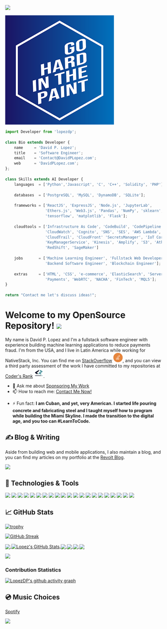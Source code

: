 <!--
**lopezdp/lopezdp** is a ✨ _special_ ✨ repository because its `README.md` (this file) appears on GitHub.

Here are some ideas to get you started:

- 🔭 I’m currently working on ...
- 🌱 I’m currently learning ...
- 👯 I’m looking to collaborate on ...
- 🤔 I’m looking for help with ...
- 💬 Ask me about ...
- 📫 How to reach me: ...
- 😄 Pronouns: ...
- ⚡ Fun fact: ...
-->

![](https://komarev.com/ghpvc/?username=lopezdp)

<a href="https://davidplopez.com/">
  <img align="center" src="https://github.com/lopezdp/lopezdp/blob/master/img/GoHardIcon.png" />
</a>

```js
import Developer from 'lopezdp';

class Bio extends Developer {
    name     = 'David P. Lopez';
    title    = 'Software Engineer';
    email    = 'Contact@DavidPLopez.com';
    web      = 'DavidPLopez.com';
};

class Skills extends AI Developer {
    languages  = ['Python','Javascript', 'C', 'C++', 'Solidity', 'PHP'];

    databases  = ['PostgreSQL', 'MySQL', 'DynamoDB', 'SQLite'];

    frameworks = ['ReactJS', 'ExpressJS', 'Node.js', 'JupyterLab',
                  'Ethers.js', 'Web3.js', 'Pandas', 'NumPy', 'sklearn',
                  'tensorflow', 'matplotlib', 'Flask'];

    cloudtools = ['Infrastructure As Code', 'CodeBuild', 'CodePipeline',
                  'CloudWatch', 'Cognito', 'SNS', 'SES', 'AWS Lambda',
                  'CloudTrail', 'CloudFront' 'SecretsManager', 'IoT Core',
                  'KeyManagerService', 'Kinesis', 'Amplify', 'S3', 'Athena',
                  'RedShift', 'SageMaker']

    jobs       = ['Machine Learning Engineer', 'Fullstack Web Developer',
                  'Backend Software Engineer', 'Blockchain Engineer'];

    extras     = ['HTML', 'CSS', 'e-commerce', 'ElasticSearch', 'Serverless Framework'
                  'Payments', 'WebRTC', 'NACHA', 'FinTech', 'MQL5'];
}

return "Contact me let's discuss ideas!";
```

# Welcome to my OpenSource Repository! <img src="https://raw.githubusercontent.com/MartinHeinz/MartinHeinz/master/wave.gif" width="30px">

My name is David P. Lopez and I'm a fullstack software engineer with experience building machine learning applications to reduce payments fraud. I'm from the USA, and I live in Latin America while working for NativeStack, Inc. You can find me on [StackOverflow][1] [![StackOverflow][1.2]][1], and you can view a third party assessment of the work I have committed to my repositories at [Coder's Rank][2] [![Coder's Rank][2.2]][2].

- 💬 Ask me about [Sponsoring My Work](https://github.com/sponsors/lopezdp)
- 📫 How to reach me: [Contact Me Now!](https://davidplopez.com/contact-me)
<!-- -   😄 Pronouns: **Biology 101 (Usually taken during your Freshman year)** -->
- ⚡ Fun fact: **I am Cuban, and yet, very American. I started life pouring concrete and fabricating steel and I taught myself how to program while building the Miami Skyline. I made the transition to the digital age, and you too can #LearnToCode.**

## &#x270d; Blog & Writing

Aside from building web and mobile applications, I also maintain a blog, and you can find my articles on my portfolio at the [Revolt Blog](https://davidplopez.com/software-revolt).

<!--as well as on [Medium](https://medium.com/) and [DEV.to](https://dev.to/).-->

<img
  src="https://cr-ss-service.azurewebsites.net/api/ScreenShot?widget=summary&username=lopezdp&badges=3&show-avatar=false&branding=false&style=--header-bg-color:%23000;--border-radius:10px"
/>

## 🔧 Technologies & Tools

![](https://img.shields.io/badge/OS-Linux-informational?style=flat&logo=linux&logoColor=white&color=2bbc8a)
![](https://img.shields.io/badge/Editor-SublimeText3-informational?style=flat&logo=sublime-text&logoColor=white&color=2bbc8a)
![](https://img.shields.io/badge/PackageManager-NPM-informational?style=flat&logo=npm&logoColor=white&color=2bbc8a)
![](https://img.shields.io/badge/PackageManager-Yarn-informational?style=flat&logo=yarn&logoColor=white&color=2bbc8a)
![](https://img.shields.io/badge/Code-Python-informational?style=flat&logo=python&logoColor=white&color=2bbc8a)
![](https://img.shields.io/badge/Code-JavaScript-informational?style=flat&logo=javascript&logoColor=white&color=2bbc8a)
![](https://img.shields.io/badge/UX/UI-React.js-informational?style=flat&logo=react&logoColor=white&color=2bbc8a)
![](https://img.shields.io/badge/Backend-Flask.py-informational?style=flat&logo=flask&logoColor=white&color=2bbc8a)
![](https://img.shields.io/badge/Backend-Node.js-informational?style=flat&logo=node.js&logoColor=white&color=2bbc8a)
![](https://img.shields.io/badge/Backend-Serverless-informational?style=flat&logo=serverless&logoColor=white&color=2bbc8a)
![](https://img.shields.io/badge/Shell-Bash-informational?style=flat&logo=gnu-bash&logoColor=white&color=2bbc8a)
![](https://img.shields.io/badge/DB-PostgreSQL-informational?style=flat&logo=postgresql&logoColor=white&color=2bbc8a)
![](https://img.shields.io/badge/DB-DynamoDB-informational?style=flat&logo=amazon-dynamodb&logoColor=white&color=2bbc8a)
![](https://img.shields.io/badge/Cloud-AWS-informational?style=flat&logo=amazon-aws&logoColor=white&color=2bbc8a)
![](https://img.shields.io/badge/Kubernetes?style=flat&logo=kubernetes&logoColor=white&color=326ce5)
![](https://img.shields.io/badge/SmartContracts-Solidity-informational?style=flat&logo=solidity&logoColor=white&color=2bbc8a)
![](https://img.shields.io/badge/EVM-Ethereum-informational?style=flat&logo=ethereum&logoColor=white&color=2bbc8a)
![](https://img.shields.io/badge/EVM-Binance-informational?style=flat&logo=binance&logoColor=white&color=2bbc8a)
![](https://img.shields.io/badge/Blockchain-Bitcoin-informational?style=flat&logo=bitcoin&logoColor=white&color=2bbc8a)
![](https://img.shields.io/badge/Search-ElasticSearch-informational?style=flat&logo=elasticsearch&logoColor=white&color=2bbc8a)
![](https://img.shields.io/badge/CMS-WordPress-informational?style=flat&logo=wordpress&logoColor=white&color=2bbc8a)

## &#x1f4c8; GitHub Stats

[![trophy](https://github-profile-trophy.vercel.app/?username=lopezdp&theme=monokai&column=4&margin-w=15&margin-h=15&rank=SECRET,SSS,SS,S,AAA,AA,A)](https://github.com/lopezdp/github-profile-trophy)

[![GitHub Streak](https://streak-stats.demolab.com/?user=lopezdp&theme=radical)](https://git.io/streak-stats)

<a href="https://github.com/lopezdp/lopezdp">
  <img align="center" src="https://github-readme-stats-orpin-tau.vercel.app/api/top-langs/?username=lopezdp&hide=tex,html,css,shell,ruby&title_color=ffffff&text_color=c9cacc&icon_color=2bbc8a&bg_color=1d1f21" />
</a>

<a href="https://github.com/lopezdp/lopezdp">
  <img align="center" src="https://github-readme-stats-orpin-tau.vercel.app/api?username=lopezdp&show_icons=true&line_height=27&count_private=true&title_color=ffffff&text_color=c9cacc&icon_color=2bbc8a&bg_color=1d1f21" alt="Lopez's GitHub Stats" />
</a>

<a href="https://github.com/lopezdp/SunbizVerify">
  <img align="center" src="https://github-readme-stats.vercel.app/api/pin/?username=lopezdp&repo=SunbizVerify&title_color=ffffff&text_color=c9cacc&icon_color=2bbc8a&bg_color=1d1f21" />
</a>

<a href="https://github.com/lopezdp/TechnicalArticles">
  <img align="center" src="https://github-readme-stats.vercel.app/api/pin/?username=lopezdp&repo=TechnicalArticles&title_color=ffffff&text_color=c9cacc&icon_color=2bbc8a&bg_color=1d1f21" />
</a>

<a href="https://github.com/lopezdp/LinkedLists">
  <img align="center" src="https://github-readme-stats.vercel.app/api/pin/?username=lopezdp&repo=LinkedLists&title_color=ffffff&text_color=c9cacc&icon_color=2bbc8a&bg_color=1d1f21" />
</a>

<a href="https://github.com/lopezdp/lopezdp/issues">
  <img align="center" src="https://github-readme-stats.vercel.app/api/pin/?username=lopezdp&repo=lopezdp&title_color=ffffff&text_color=c9cacc&icon_color=2bbc8a&bg_color=1d1f21" />
</a>

<img src="https://cr-skills-chart-widget.azurewebsites.net/api/api?username=lopezdp&branding=false&skills=CSS,HTML,JavaScript,Jupyter%20Notebook,Python,Java,Solidity,PHP,TypeScript"
/>

### Contribution Statistics

[![LopezDP's github activity graph](https://github-readme-activity-graph.vercel.app/graph?username=lopezdp&theme=react-dark)](https://github.com/ashutosh00710/github-readme-activity-graph)

## &#x1F4BF; Music Choices

[Spotify](https://spotify-github-profile.vercel.app/api/spotify?background_color=0d1117&border_color=ffffff)

[![](http://img.youtube.com/vi/tZQQGX24Teg/0.jpg)](http://www.youtube.com/watch?v=tZQQGX24Teg "YoungMC | Bust A Move")

<!--
[![Lopez's github stats](https://github-readme-stats.vercel.app/api?username=lopezdp&count_private=true&show_icons=true&theme=prussian)](https://davidplopez.com)

[![Top Languages](https://github-readme-stats.vercel.app/api/top-langs/?username=lopezdp)](https://davidplopez.com)
-->

<!-- icons without padding -->

[1.2]: https://github.com/lopezdp/lopezdp/blob/master/img/StackOverflow.png "StackOverflow"
[2.2]: https://github.com/lopezdp/lopezdp/blob/master/img/CoderRank.png "CodersRank"
[3.2]: https://github.com/lopezdp/lopezdp/blob/master/img/Spoon.png "Spooncast"
[4.2]: https://github.com/lopezdp/lopezdp/blob/master/img/Twitch.png "Twitch"
[5.2]: https://github.com/lopezdp/lopezdp/blob/master/img/Behance.png "Behance"
[6.3]: https://github.com/lopezdp/lopezdp/blob/master/img/GoHardIcon.png "Go Hard In The Paint"
[7]: https://github.com/lopezdp/lopezdp/blob/master/img/rank.png "Status"

<!-- links to your social media accounts -->

[1]: https://stackoverflow.com/users/3879359/lopezdp?tab=profile
[2]: https://profile.codersrank.io/user/lopezdp
[3]: https://www.spooncast.net/profile/1100065713/cast?t=live
[4]: https://www.twitch.tv/lopezdp
[5]: https://www.behance.net/lopezdp
